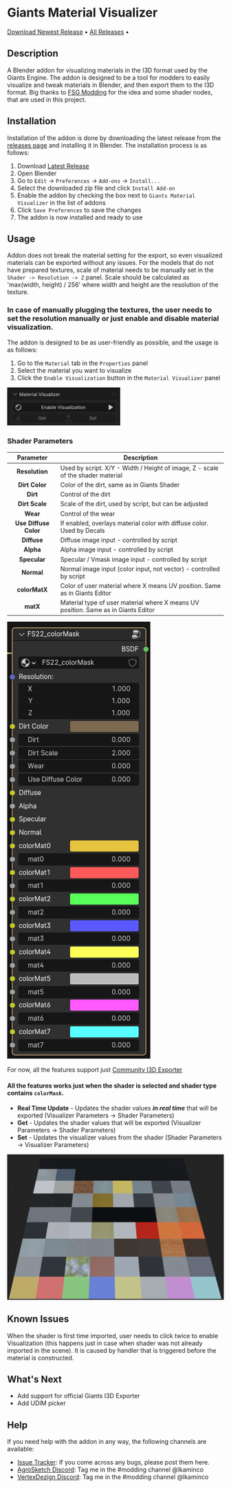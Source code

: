 # Giants Material Visualizer

<p align="left">
  <a href="https://github.com/StjerneIdioten/I3D-Blender-Addon/releases/latest/download/i3d_exporter.zip">Download Newest Release</a> •
  <a href="https://github.com/StjerneIdioten/I3D-Blender-Addon/releases">All Releases</a> •
</p>

## Description

A Blender addon for visualizing materials in the I3D format used by the Giants Engine. The addon is designed to be a tool for modders to easily visualize and tweak materials in Blender, and then export them to the I3D format.
Big thanks to [FSG Modding](https://github.com/FSGModding/Blender_FS22_UDIM_Visualization) for the idea and some shader nodes, that are used in this project.

## Installation

Installation of the addon is done by downloading the latest release from the [releases page](https://github.com/FS-Community-Tools/Giants-Material-Visualizer/releases) and installing it in Blender. The installation process is as follows:

1. Download [Latest Release](https://github.com/FS-Community-Tools/Giants-Material-Visualizer/releases/download/0.9.0/giants_material_vis.zip)
2. Open Blender
3. Go to `Edit` -> `Preferences` -> `Add-ons` -> `Install...`
4. Select the downloaded zip file and click `Install Add-on`
5. Enable the addon by checking the box next to `Giants Material Visualizer` in the list of addons
6. Click `Save Preferences` to save the changes
7. The addon is now installed and ready to use

## Usage

Addon does not break the material setting for the export, so even visualized materials can be exported without any issues.
For the models that do not have prepared textures, scale of material needs to be manually set in the `Shader -> Resolution -> Z` panel.
Scale should be calculated as 'max(width, height) / 256' where width and height are the resolution of the texture.

### In case of manually plugging the textures, the user needs to set the resolution manually or just enable and disable material visualization.

The addon is designed to be as user-friendly as possible, and the usage is as follows:

1. Go to the `Material` tab in the `Properties` panel
2. Select the material you want to visualize
3. Click the `Enable Visualization` button in the `Material Visualizer` panel

![](img/img_1.png)

### Shader Parameters

|       Parameter       | Description                                                                        |
|:---------------------:|------------------------------------------------------------------------------------|
|    **Resolution**     | Used by script. X/Y - Width / Height of image, Z - scale of the shader material    |
|    **Dirt Color**     | Color of the dirt, same as in Giants Shader                                        |
|       **Dirt**        | Control of the dirt                                                                |
|    **Dirt Scale**     | Scale of the dirt, used by script, but can be adjusted                             |
|       **Wear**        | Control of the wear                                                                |
| **Use Diffuse Color** | If enabled, overlays material color with diffuse color. Used by Decals             |
|      **Diffuse**      | Diffuse image input - controlled by script                                         |
|       **Alpha**       | Alpha image input - controlled by script                                           |
|     **Specular**      | Specular / Vmask image input - controlled by script                                |
|      **Normal**       | Normal image input (color input, not vector) - controlled by script                |
|     **colorMatX**     | Color of user material where X means UV position. Same as in Giants Editor         |
|       **matX**        | Material type of user material where X means UV position. Same as in Giants Editor |

![](img/img_2.png)

For now, all the features support just [Community I3D Exporter](https://github.com/StjerneIdioten/I3D-Blender-Addon)

#### All the features works just when the shader is selected and shader type contains `colorMask`.

- **Real Time Update** - Updates the shader values _**in real time**_ that will be exported (Visualizer Parameters -> Shader Parameters)
- **Get** - Updates the shader values that will be exported (Visualizer Parameters -> Shader Parameters)
- **Set** - Updates the visualizer values from the shader (Shader Parameters -> Visualizer Parameters)


![](img/img_3.png)

## Known Issues

When the shader is first time imported, user needs to click twice to enable Visualization (this happens just in case when shader was not already imported in the scene).
It is caused by handler that is triggered before the material is constructed.

## What's Next

- Add support for official Giants I3D Exporter
- Add UDIM picker

## Help

If you need help with the addon in any way, the following channels are available:

* [Issue Tracker](https://github.com/FS-Community-Tools/Giants-Material-Visualizer/issues): If you come across any bugs, please post them here.
* [AgroSketch Discord](https://discord.gg/Qb6hq5z): Tag me in the #modding channel @lkaminco
* [VertexDezign Discord](https://discord.com/invite/vertexdezign): Tag me in the #modding channel @lkaminco